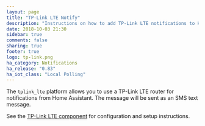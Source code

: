 ```yaml
---
layout: page
title: "TP-Link LTE Notify"
description: "Instructions on how to add TP-Link LTE notifications to Home Assistant."
date: 2018-10-03 21:30
sidebar: true
comments: false
sharing: true
footer: true
logo: tp-link.png
ha_category: Notifications
ha_release: "0.83"
ha_iot_class: "Local Polling"
---
```


The `tplink_lte` platform allows you to use a TP-Link LTE router for notifications from Home Assistant. The message will be sent as an SMS text message.

See the [TP-Link LTE component](/components/tplink_lte/) for configuration and setup instructions.
